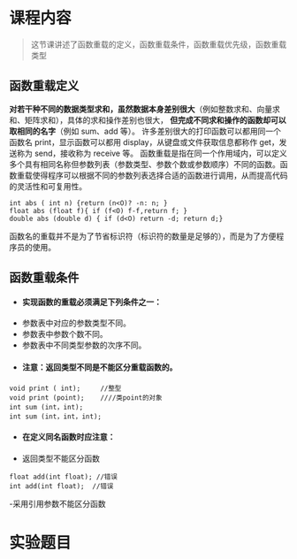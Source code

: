 # 课程内容
>  这节课讲述了函数重载的定义，函数重载条件，函数重载优先级，函数重载类型
## 函数重载定义
**对若干种不同的数据类型求和，虽然数据本身差别很大**（例如整数求和、向量求和、矩阵求和），具体的求和操作差别也很大， **但完成不同求和操作的函数却可以取相同的名字**（例如 sum、add 等）。
许多差别很大的打印函数可以都用同一个函数名 print，显示函数可以都用 display，从键盘或文件获取信息都称作 get，发送称为 send，接收称为 receive 等。
函数重载是指在同一个作用域内，可以定义多个具有相同名称但参数列表（参数类型、参数个数或参数顺序）不同的函数。函数重载使得程序可以根据不同的参数列表选择合适的函数进行调用，从而提高代码的灵活性和可复用性。
```
int abs ( int n) {return (n<O)? -n: n; }
float abs (float f){ if (f<O) f-f,return f; }
double abs (double d) { if (d<O) return -d; return d;}
```
函数名的重载并不是为了节省标识符（标识符的数量是足够的），而是为了方便程序员的使用。
## 函数重载条件
- #### 实现函数的重载必须满足下列条件之一：
- 参数表中对应的参数类型不同。
- 参数表中参数个数不同。
- 参数表中不同类型参数的次序不同。
- #### 注意：返回类型不同是不能区分重载函数的。
```
void print ( int);     //整型
void print (point);    ////类point的对象
int sum (int，int);
int sum (int，int，int);
```
- #### 在定义同名函数时应注意：
- 返回类型不能区分函数
```
float add(int float); //错误
int add(int float);  //错误
```
-采用引用参数不能区分函数
# 实验题目

